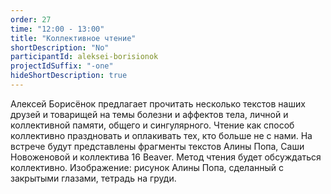 ```yaml
---
order: 27
time: "12:00 - 13:00"
title: "Коллективное чтение"
shortDescription: "No"
participantId: aleksei-borisionok
projectIdSuffix: "-one"
hideShortDescription: true
---
```


Алексей Борисёнок предлагает прочитать несколько текстов наших друзей и товарищей на темы болезни и аффектов тела, личной и коллективной памяти, общего и сингулярного. Чтение как способ коллективно праздновать и оплакивать тех, кто больше не с нами. На встрече будут представлены фрагменты текстов Алины Попа, Саши Новоженовой и коллектива 16 Beaver. Метод чтения будет обсуждаться коллективно.
Изображение: рисунок Алины Попа, сделанный с закрытыми глазами, тетрадь на груди.
